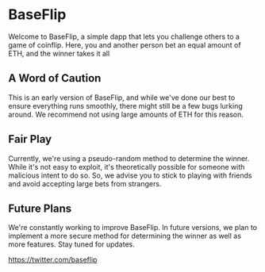 # BaseFlip

Welcome to BaseFlip, a simple dapp that lets you challenge others to a game of coinflip. Here, you and another person bet an equal amount of ETH, and the winner takes it all

## A Word of Caution
This is an early version of BaseFlip, and while we've done our best to ensure everything runs smoothly, there might still be a few bugs lurking around. We recommend not using large amounts of ETH for this reason.

## Fair Play
Currently, we're using a pseudo-random method to determine the winner. While it's not easy to exploit, it's theoretically possible for someone with malicious intent to do so. So, we advise you to stick to playing with friends and avoid accepting large bets from strangers.

## Future Plans
We're constantly working to improve BaseFlip. In future versions, we plan to implement a more secure method for determining the winner as well as more features. Stay tuned for updates.

https://twitter.com/baseflip
